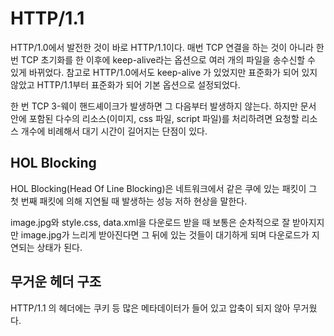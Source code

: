 # HTTP/1.1

HTTP/1.0에서 발전한 것이 바로 HTTP/1.1이다.
매번 TCP 연결을 하는 것이 아니라 한 번 TCP 초기화를 한 이후에 keep-alive라는 옵션으로 여러
개의 파일을 송수신할 수 있게 바뀌었다.
참고로 HTTP/1.0에서도 keep-alive 가 있었지만 표준화가 되어 있지 않았고 HTTP/1.1부터
표준화가 되어 기본 옵션으로 설정되었다.

한 번 TCP 3-웨이 핸드셰이크가 발생하면 그 다음부터 발생하지 않는다. 하지만 문서 안에 포함된 다수의
리소스(이미지, css 파일, script 파일)를
처리하려면 요청할 리소스 개수에 비례해서 대기 시간이 길어지는 단점이 있다.

## HOL Blocking

HOL Blocking(Head Of Line Blocking)은 네트워크에서 같은 쿠에 있는 패킷이 그 첫
번째 패킷에 의해 지연될 때 발생하는 성능 저하 현상을 말한다.

image.jpg와 style.css, data.xml을 다운로드 받을 때 보통은 순차적으로 잘 받아지지만
image.jpg가 느리게 받아진다면 그 뒤에 있는 것들이 대기하게 되며 다운로드가 지연되는 상태가 된다.

## 무거운 헤더 구조
HTTP/1.1 의 헤더에는 쿠키 등 많은 메타데이터가 들어 있고 압축이 되지 않아 무거웠다.